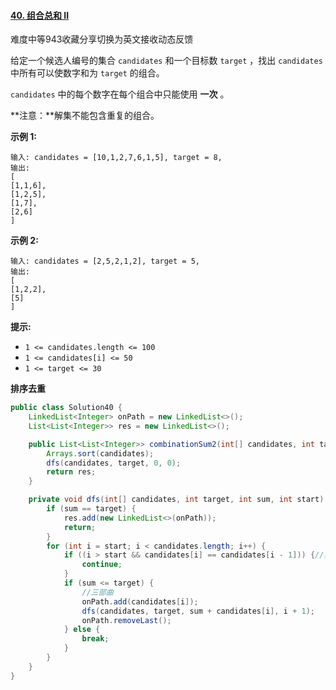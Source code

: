 #### [40. 组合总和 II](https://leetcode.cn/problems/combination-sum-ii/)

难度中等943收藏分享切换为英文接收动态反馈

给定一个候选人编号的集合 `candidates` 和一个目标数 `target` ，找出 `candidates` 中所有可以使数字和为 `target` 的组合。

`candidates` 中的每个数字在每个组合中只能使用 **一次** 。

**注意：**解集不能包含重复的组合。

**示例 1:**

```
输入: candidates = [10,1,2,7,6,1,5], target = 8,
输出:
[
[1,1,6],
[1,2,5],
[1,7],
[2,6]
]
```

**示例 2:**

```
输入: candidates = [2,5,2,1,2], target = 5,
输出:
[
[1,2,2],
[5]
]
```

**提示:**

- `1 <= candidates.length <= 100`
- `1 <= candidates[i] <= 50`
- `1 <= target <= 30`

**排序去重**

```java
public class Solution40 {
    LinkedList<Integer> onPath = new LinkedList<>();
    List<List<Integer>> res = new LinkedList<>();

    public List<List<Integer>> combinationSum2(int[] candidates, int target) {
        Arrays.sort(candidates);
        dfs(candidates, target, 0, 0);
        return res;
    }

    private void dfs(int[] candidates, int target, int sum, int start) {
        if (sum == target) {
            res.add(new LinkedList<>(onPath));
            return;
        }
        for (int i = start; i < candidates.length; i++) {
            if ((i > start && candidates[i] == candidates[i - 1])) {//剪枝,也就是i++
                continue;
            }
            if (sum <= target) {
                //三部曲
                onPath.add(candidates[i]);
                dfs(candidates, target, sum + candidates[i], i + 1);
                onPath.removeLast();
            } else {
                break;
            }
        }
    }
}
```